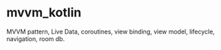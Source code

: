 # mvvm_kotlin
MVVM pattern, Live Data, coroutines, view binding, view model, lifecycle, navigation, room db.
